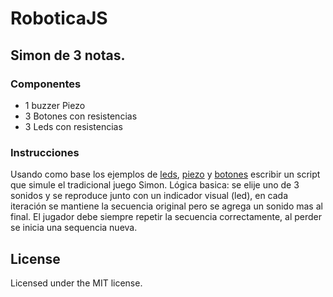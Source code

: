 # RoboticaJS

## Simon de 3 notas.

### Componentes
- 1 buzzer Piezo
- 3 Botones con resistencias
- 3 Leds con resistencias

### Instrucciones
Usando como base los ejemplos de [leds](../examples/led), [piezo](../examples/piezo) y [botones](../examples/button) escribir un script que simule el tradicional juego Simon. Lógica basica: se elije uno de 3 sonidos y se reproduce junto con un indicador visual (led), en cada iteración se mantiene la secuencia original pero se agrega un sonido mas al final. El jugador debe siempre repetir la secuencia correctamente, al perder se inicia una sequencia nueva.   

## License
Licensed under the MIT license.
